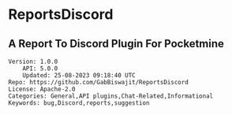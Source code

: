# ReportsDiscord
## A Report To Discord Plugin For Pocketmine
```properties
Version: 1.0.0
    API: 5.0.0
    Updated: 25-08-2023 09:18:40 UTC
Repo: https://github.com/GabBiswajit/ReportsDiscord
License: Apache-2.0
Categories: General,API plugins,Chat-Related,Informational
Keywords: bug,Discord,reports,suggestion
```